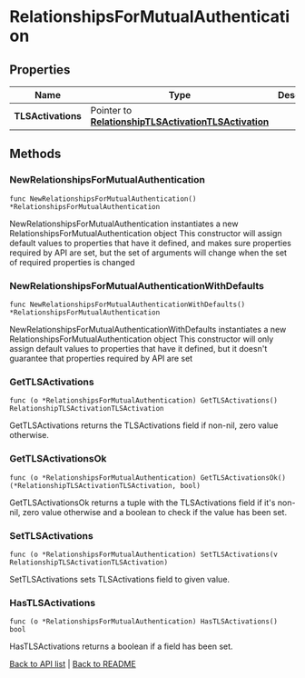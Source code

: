 # RelationshipsForMutualAuthentication

## Properties

Name | Type | Description | Notes
------------ | ------------- | ------------- | -------------
**TLSActivations** | Pointer to [**RelationshipTLSActivationTLSActivation**](RelationshipTLSActivationTLSActivation.md) |  | [optional] 

## Methods

### NewRelationshipsForMutualAuthentication

`func NewRelationshipsForMutualAuthentication() *RelationshipsForMutualAuthentication`

NewRelationshipsForMutualAuthentication instantiates a new RelationshipsForMutualAuthentication object
This constructor will assign default values to properties that have it defined,
and makes sure properties required by API are set, but the set of arguments
will change when the set of required properties is changed

### NewRelationshipsForMutualAuthenticationWithDefaults

`func NewRelationshipsForMutualAuthenticationWithDefaults() *RelationshipsForMutualAuthentication`

NewRelationshipsForMutualAuthenticationWithDefaults instantiates a new RelationshipsForMutualAuthentication object
This constructor will only assign default values to properties that have it defined,
but it doesn't guarantee that properties required by API are set

### GetTLSActivations

`func (o *RelationshipsForMutualAuthentication) GetTLSActivations() RelationshipTLSActivationTLSActivation`

GetTLSActivations returns the TLSActivations field if non-nil, zero value otherwise.

### GetTLSActivationsOk

`func (o *RelationshipsForMutualAuthentication) GetTLSActivationsOk() (*RelationshipTLSActivationTLSActivation, bool)`

GetTLSActivationsOk returns a tuple with the TLSActivations field if it's non-nil, zero value otherwise
and a boolean to check if the value has been set.

### SetTLSActivations

`func (o *RelationshipsForMutualAuthentication) SetTLSActivations(v RelationshipTLSActivationTLSActivation)`

SetTLSActivations sets TLSActivations field to given value.

### HasTLSActivations

`func (o *RelationshipsForMutualAuthentication) HasTLSActivations() bool`

HasTLSActivations returns a boolean if a field has been set.


[Back to API list](../README.md#documentation-for-api-endpoints) | [Back to README](../README.md)

